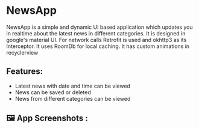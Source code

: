 # NewsApp

NewsApp is a simple and dynamic UI based application which updates you in realtime about the latest news in different categories. It is designed in google's material UI.
For network calls Retrofit is used and okhttp3 as its Interceptor.
It uses RoomDb for local caching.
It has custom animations in recyclerview

## Features:
- Latest news with date and time can be viewed
- News can be saved or deleted
- News from different categories can be viewed

## 🖼 App Screenshots :


